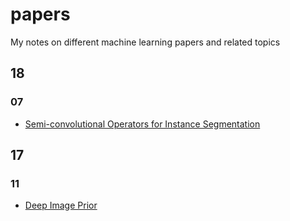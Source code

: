 # papers

My notes on different machine learning papers and related topics

## 18

### 07

- [Semi-convolutional Operators for Instance Segmentation](1807_semi_conv_operators_for_instance_segmentation/main.md)

## 17

### 11

- [Deep Image Prior](1711_deep_image_prior/main.md)